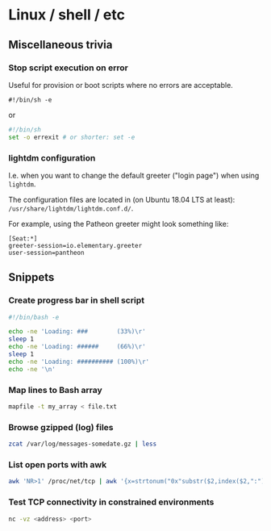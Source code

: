 # Linux / shell / etc

## Miscellaneous trivia

### Stop script execution on error

Useful for provision or boot scripts where no errors are acceptable.

```
#!/bin/sh -e
```

or 

```sh
#!/bin/sh
set -o errexit # or shorter: set -e
```

### lightdm configuration

I.e. when you want to change the default greeter ("login page")
when using `lightdm`.

The configuration files are located in (on Ubuntu 18.04 LTS at least):
`/usr/share/lightdm/lightdm.conf.d/`.

For example, using the Patheon greeter might look something like:

```
[Seat:*]
greeter-session=io.elementary.greeter
user-session=pantheon
```

## Snippets

### Create progress bar in shell script

```sh
#!/bin/bash -e

echo -ne 'Loading: ###        (33%)\r'
sleep 1
echo -ne 'Loading: ######     (66%)\r'
sleep 1
echo -ne 'Loading: ########## (100%)\r'
echo -ne '\n'
```

### Map lines to Bash array

```bash
mapfile -t my_array < file.txt
```

### Browse gzipped (log) files

```sh
zcat /var/log/messages-somedate.gz | less
```

### List open ports with awk

```sh
awk 'NR>1' /proc/net/tcp | awk '{x=strtonum("0x"substr($2,index($2,":")-2,2)); for (i=5; i>0; i-=2) x = x"."strtonum("0x"substr($2,i,2))}{print x":"strtonum("0x"substr($2,index($2,":")+1,4))}'
```

### Test TCP connectivity in constrained environments

```sh
nc -vz <address> <port>
```

